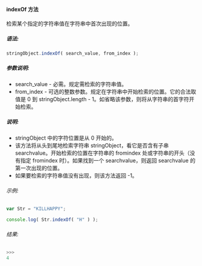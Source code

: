 #### indexOf 方法

  检索某个指定的字符串值在字符串中首次出现的位置。

##### 语法:

  ```javascript
  stringObject.indexOf( search_value, from_index );
  ```

##### 参数说明:

  - search_value - 必需。规定需检索的字符串值。
  - from_index - 可选的整数参数。规定在字符串中开始检索的位置。它的合法取值是 0 到 stringObject.length - 1。如省略该参数，则将从字符串的首字符开始检索。

##### 说明:

  - stringObject 中的字符位置是从 0 开始的。
  - 该方法将从头到尾地检索字符串 stringObject，看它是否含有子串 searchvalue。开始检索的位置在字符串的 fromindex 处或字符串的开头（没有指定 fromindex 时）。如果找到一个 searchvalue，则返回 searchvalue 的第一次出现的位置。
  - 如果要检索的字符串值没有出现，则该方法返回 -1。

###### 示例:

  ```javascript
  var Str = "KILLHAPPY";	  
  
  console.log( Str.indexOf( "H" ) );
  ```

###### 结果:

  ```javascript
  >>>
  4
  ```
